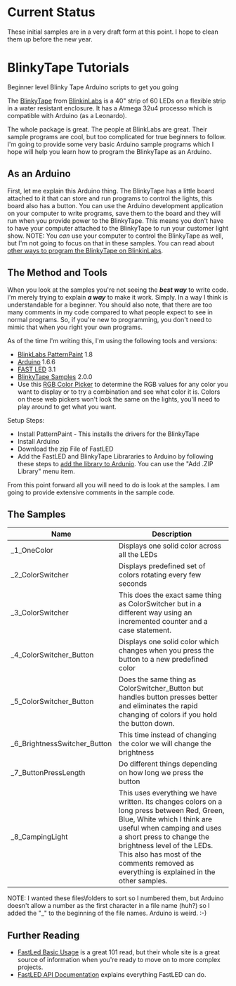 # Current Status
These initial samples are in a very draft form at this point. I hope to clean 
them up before the new year.


# BlinkyTape Tutorials
Beginner level Blinky Tape Arduino scripts to get you going

The [BlinkyTape](http://blinkinlabs.com/blinkytape/) from 
[BlinkinLabs](http://blinkinlabs.com/) is a 40" strip of 60 LEDs on a flexible 
strip in a water resistant enclosure. It has a Atmega 32u4 processo which is 
compatible with Arduino (as a Leonardo).  

The whole package is great. The people at BlinkLabs are great. Their sample 
programs are cool, but too complicated for true beginners to follow. I'm going 
to provide some very basic Arduino sample programs which I hope will help you 
learn how to program the  BlinkyTape as an Arduino.  

## As an Arduino ##
First, let me explain this Arduino thing. The BlinkyTape has a little board 
attached to it that can store and run programs to control the lights, this 
board also has a button. You can use the Arduino development application on 
your computer to write programs, save them to the board and they will run when 
you provide power to the BlinkyTape. This means you don't have to have your 
computer attached to the BlinkyTape to run your customer light show. 
NOTE: You _can_ use your computer to control the BlinkyTape as well, but I'm 
not going to focus on that in these samples. You can read about 
[other ways to program the BlinkyTape on BlinkinLabs](http://blinkinlabs.com/blinkytape/).

## The Method and Tools ##

When you look at the samples you're not seeing the _**best way**_ to write 
code. I'm merely trying to explain _**a way**_ to make it work. Simply. In a 
way I think is understandable for a beginner. You should also note, that there 
are too many comments in my code compared to what people expect to see in 
normal programs. So, if you're new to programming, you don't need to mimic 
that when you right your own programs.

As of the time I'm writing this, I'm using the following tools and versions:

* [BlinkLabs PatternPaint](http://blinkinlabs.com/blinkytape/patternpaint/) 1.8
* [Arduino](https://www.arduino.cc/en/Main/Software) 1.6.6
* [FAST LED](https://github.com/FastLED/FastLED/releases) 3.1
* [BlinkyTape Samples](https://github.com/Blinkinlabs/BlinkyTape_Arduino/releases) 2.0.0
* Use this [RGB Color Picker](http://www.rapidtables.com/web/color/RGB_Color.htm) 
to determine the RGB values for any color you want to display or to try a 
combination and see what color it is. Colors on these web pickers won't look 
the same on the lights, you'll need to play around to get what you want.

Setup Steps:

* Install PatternPaint - This installs the drivers for the BlinkyTape
* Install Arduino
* Download the zip File of FastLED
* Add the FastLED and BlinkyTape Librararies to Arduino by following these 
steps to [add the library to Ardunio](https://www.arduino.cc/en/Guide/Libraries). 
You can use the "Add .ZIP Library" menu item.

From this point forward all you will need to do is look at the samples. I am 
going to provide extensive comments in the sample code. 

## The Samples ##

Name | Description
--- | --- 
_1_OneColor | Displays one solid color across all the LEDs
_2_ColorSwitcher | Displays predefined set of colors rotating every few seconds
_3_ColorSwitcher | This does the exact same thing as ColorSwitcher but in a different way using an incremented counter and a case statement.
_4_ColorSwitcher_Button | Displays one solid color which changes when you press the button to a new predefined color
_5_ColorSwitcher_Button | Does the same thing as ColorSwitcher_Button but handles button presses better and eliminates the rapid changing of colors if you hold the button down.
_6_BrightnessSwitcher_Button | This time instead of changing the color we will change the brightness
_7_ButtonPressLength | Do different things depending on how long we press the button
_8_CampingLight | This uses everything we have written. Its changes colors on a long press between Red, Green, Blue, White which I think are useful when camping and uses a short press to change the brightness level of the LEDs. This also has most of the comments removed as everything is explained in the other samples.

NOTE: I wanted these files\folders to sort so I numbered them, but Arduino
doesn't allow a number as the first character in a file name (huh?) so I added
the "_" to the beginning of the file names. Arduino is weird. :-)

## Further Reading ##

* [FastLed Basic Usage](https://github.com/FastLED/FastLED/wiki/Basic-usage) 
is a great 101 read, but their whole site is a great source of information 
when you're ready to move on to more complex projects.
* [FastLED API Documentation](http://fastled.io/docs/3.1/functions.html) 
explains everything FastLED can do.
